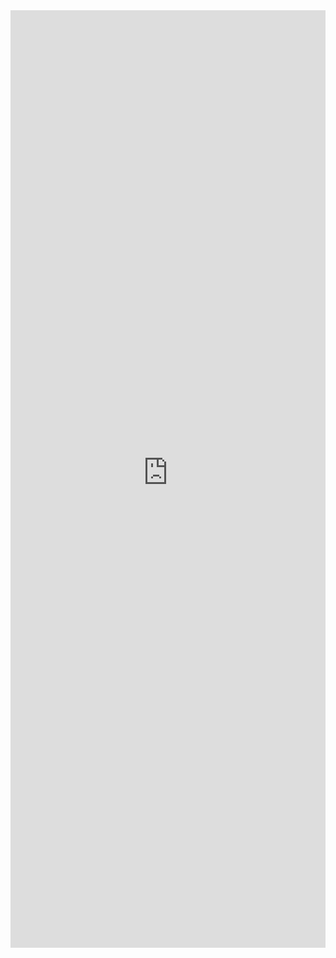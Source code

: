 <iframe 
    title='DetailsList Inner Navigation Example'
    src='https://fabricweb.z5.web.core.windows.net/pr-deploy-site/refs/pull/9333/merge/fabric-website-resources/dist/index.html#/examples/detailslist/innernavigation?docsExample=true'
    frameborder='no'
    height='1500'
    style='width: 100%;'
>